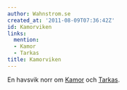 ```yaml
---
author: Wahnstrom.se
created_at: '2011-08-09T07:36:42Z'
id: Kamorviken
links:
  mention:
  - Kamor
  - Tarkas
title: Kamorviken
---
```


En havsvik norr om [Kamor] och [Tarkas].

  [Kamor]: Kamor
  [Tarkas]: Tarkas